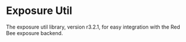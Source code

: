 # Exposure Util

The exposure util library, version r3.2.1, for easy integration with the Red Bee exposure backend.
